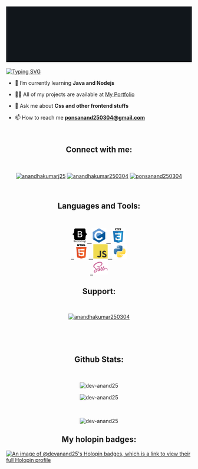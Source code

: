 
[![MasterHead](1.gif)](https://dev-anand25.github.io/portfolio/)

[![Typing SVG](https://readme-typing-svg.demolab.com?font=Montserrat&weight=500&size=23&pause=500&color=F7F7F7&center=true&vCenter=true&random=false&width=1200&lines=Hi+there%2C+I'm+Anandha+Kumar)](https://git.io/typing-svg)


- 🌱 I’m currently learning **Java and Nodejs**

- 👨‍💻 All of my projects are available at [My Portfolio](https://dev-anand25.github.io/portfolio/)

- 💬 Ask me about **Css and other frontend stuffs**

- 📫 How to reach me **ponsanand250304@gmail.com**
<br>
<h2 align="center">Connect with me:</h2>
<br>
<p align="center">
<a href="https://twitter.com/anandhakumarj25" target="blank" margin-right="20px"><img align="center" src="https://raw.githubusercontent.com/rahuldkjain/github-profile-readme-generator/master/src/images/icons/Social/twitter.svg" alt="anandhakumarj25" height="30" width="40" /></a>
<a href="https://linkedin.com/in/anandhakumar250304" target="blank" margin-right="20px"><img align="center" src="https://raw.githubusercontent.com/rahuldkjain/github-profile-readme-generator/master/src/images/icons/Social/linked-in-alt.svg" alt="anandhakumar250304" height="30" width="40" /></a>
<a href="https://www.hackerrank.com/ponsanand250304" target="blank" margin-right="20px"><img align="center" src="https://raw.githubusercontent.com/rahuldkjain/github-profile-readme-generator/master/src/images/icons/Social/hackerrank.svg" alt="ponsanand250304" height="30" width="40" /></a>
</p>
<br>
<h2 align="center">Languages and Tools:</h2>
<br>
<p align="center"> <a href="https://getbootstrap.com" target="_blank" rel="noreferrer"> <img src="https://raw.githubusercontent.com/devicons/devicon/master/icons/bootstrap/bootstrap-plain-wordmark.svg" alt="bootstrap" width="40" height="40"/> </a> <a href="https://www.cprogramming.com/" target="_blank" style="color:none" rel="noreferrer">  &nbsp <img src="https://raw.githubusercontent.com/devicons/devicon/master/icons/c/c-original.svg" alt="c" width="40" height="40"/> </a> <a href="https://www.w3schools.com/css/" target="_blank" rel="noreferrer">  &nbsp <img src="https://raw.githubusercontent.com/devicons/devicon/master/icons/css3/css3-original-wordmark.svg" alt="css3" width="40" height="40"/> </a> <a href="https://www.w3.org/html/" target="_blank" rel="noreferrer"> <br> &nbsp <img src="https://raw.githubusercontent.com/devicons/devicon/master/icons/html5/html5-original-wordmark.svg" alt="html5" width="40" height="40"/> </a> <a href="https://developer.mozilla.org/en-US/docs/Web/JavaScript" target="_blank" rel="noreferrer">  &nbsp <img src="https://raw.githubusercontent.com/devicons/devicon/master/icons/javascript/javascript-original.svg" alt="javascript" width="40" height="40"/> </a> <a href="https://www.python.org" target="_blank" rel="noreferrer">  &nbsp <img src="https://raw.githubusercontent.com/devicons/devicon/master/icons/python/python-original.svg" alt="python" width="40" height="40"/> </a> <a href="https://sass-lang.com" target="_blank" rel="noreferrer"> <br> &nbsp <img src="https://raw.githubusercontent.com/devicons/devicon/master/icons/sass/sass-original.svg" alt="sass" width="40" height="40"/> </a> </p>

<h2 align="center">Support:</h2>
<br>
<p align="center" ><a href="https://ko-fi.com/anandhakumar250304"> <img  src="https://cdn.ko-fi.com/cdn/kofi3.png?v=3" height="50" width="210" alt="anandhakumar250304" /></a></p><br><br>
<br>

<h2 align="center">Github Stats:</h2>
<br>
<p align="center"><img align="center" src="https://github-readme-stats.vercel.app/api?username=Dev-Anand25&theme=dracula&hide_border=false&include_all_commits=true&count_private=false" alt="dev-anand25" /></p>

<p align="center"><img align="center" src="https://github-readme-streak-stats.herokuapp.com/?user=Dev-Anand25&theme=dracula&hide_border=false" alt="dev-anand25" /></p>
<br/>
<p align="center"><img align="center" src="https://github-readme-stats.vercel.app/api/top-langs/?username=Dev-Anand25&theme=dracula&hide_border=false&include_all_commits=true&count_private=false&layout=compact" alt="dev-anand25" /></p>


<h2 align="center">My holopin badges:</h2>

[![An image of @devanand25's Holopin badges, which is a link to view their full Holopin profile](https://holopin.me/devanand25)](https://holopin.io/@devanand25)
